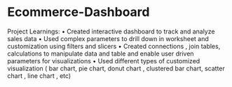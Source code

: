 # Ecommerce-Dashboard
Project Learnings:
• Created interactive dashboard to track and analyze sales data
• Used complex parameters to drill down in worksheet and customization using filters and slicers
• Created connections , join tables, calculations to manipulate data and table and enable user driven parameters for visualizations
• Used different types of customized visualization ( bar chart, pie chart, donut chart , clustered bar chart, scatter chart , line chart , etc)
